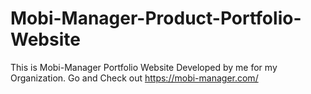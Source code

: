 # Mobi-Manager-Product-Portfolio-Website
This is Mobi-Manager Portfolio Website Developed by me for my Organization. Go and Check out https://mobi-manager.com/ 
